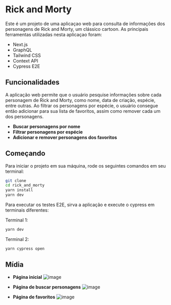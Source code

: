 # Rick and Morty
Este é um projeto de uma aplicaçao web para consulta de informações dos personagens de Rick and Morty, um clássico cartoon. As principais ferramentas utilizadas nesta aplicaçao foram: 
- Next.js
- GraphQL
- Tailwind CSS
- Context API
- Cypress E2E


## Funcionalidades
A aplicação web permite que o usuário pesquise informações sobre cada personagem de Rick and Morty, como nome, data de criação, espécie, entre outras. Ao filtrar os personagens por espécie, o usuário consegue então adicionar para sua lista de favoritos, assim como remover cada um dos personagens.

- **Buscar personagens por nome**
- **Filtrar personagens por espécie**
- **Adicionar e remover personagens dos favoritos**


## Começando
Para iniciar o projeto em sua máquina, rode os seguintes comandos em seu terminal:

```bash
git clone
cd rick_and_morty
yarn install
yarn dev
```

Para executar os testes E2E, sirva a aplicação e execute o cypress em terminais diferentes:

Terminal 1:
```bash
yarn dev
```

Terminal 2:
```bash
yarn cypress open
```

## Mídia
- **Página inicial**
![image](https://user-images.githubusercontent.com/73440390/176075870-5a8695fa-ff37-4d8e-abab-735041056183.png)

- **Página de buscar personagens**
![image](https://user-images.githubusercontent.com/73440390/176076355-1c4d722a-2cb3-452e-ac5c-ce3dcb5ae35a.png)

- **Página de favoritos**
![image](https://user-images.githubusercontent.com/73440390/176076454-300a220a-d08d-4cb5-8633-5b6698811afb.png)
